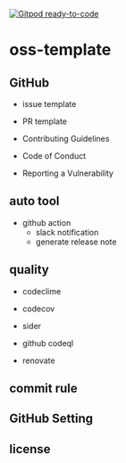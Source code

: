 [![Gitpod ready-to-code](https://img.shields.io/badge/Gitpod-ready--to--code-blue?logo=gitpod)](https://gitpod.io/#https://github.com/ynishimura/oss-template)

# oss-template

## GitHub

- issue template

- PR template

- Contributing Guidelines

- Code of Conduct

- Reporting a Vulnerability

## auto tool

- github action
  - slack notification
  - generate release note

## quality

- codeclime

- codecov

- sider

- github codeql

- renovate

## commit rule

## GitHub Setting

## license
